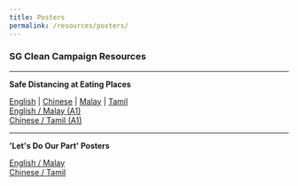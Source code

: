 ```yaml
---
title: Posters
permalink: /resources/posters/
---
```


### SG Clean Campaign Resources

---

**Safe Distancing at Eating Places**

[English](/files/safe-e.pdf/) | [Chinese](/files/safe-c.pdf/) | [Malay](/files/safe-m.pdf/) | [Tamil](/files/safe-t.pdf/)<br>
[English / Malay (A1)](/files/safe-a1-em.pdf/)<br>
[Chinese / Tamil (A1)](/files/safe-a1-ct.pdf/)<br>


---
**'Let's Do Our Part' Posters**

[English / Malay](/files/poster-english-malay.pdf/)<br>
[Chinese / Tamil](/files/poster-chinese-tamil.pdf/)<br>

